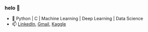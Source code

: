 ### helo 👋


- 🌱 Python | C | Machine Learning | Deep Learning | Data Science
- 📫 [LinkedIn](https://www.linkedin.com/in/maharshi-pandya-7b4992220/), [Gmail](mailto:maharshi.pandya2002@gmail.com), [Kaggle](https://www.kaggle.com/maharshipandya)

